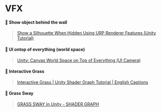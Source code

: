 # VFX

#### 💫 Show object behind the wall

> [Show a Silhouette When Hidden Using URP Renderer Features (Unity Tutorial)](https://www.youtube.com/watch?v=GAh225QNpm0&ab_channel=KetraGames)

#### 💫 UI ontop of everything (world space)

> [Unity: Canvas World Space on Top of Everything (UI Camera)](https://www.youtube.com/watch?v=uGJ1L0xnEb4&ab_channel=Fix)

#### 💫 Interactive Grass

> [Interactive Grass | Unity Shader Graph Tutorial | English Captions](https://www.youtube.com/watch?v=e5dxF8Ojhhc&ab_channel=GameSlave)

#### 💫 Grass Sway

> [GRASS SWAY in Unity - SHADER GRAPH](https://www.youtube.com/watch?v=L_Bzcw9tqTc&ab_channel=Brackeys)
